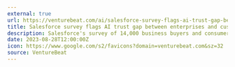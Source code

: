 ```yaml
---
external: true
url: https://venturebeat.com/ai/salesforce-survey-flags-ai-trust-gap-between-enterprises-and-customers/
title: Salesforce survey flags AI trust gap between enterprises and customers
description: Salesforce's survey of 14,000 business buyers and consumers found adopting AI could mean risking a trust gap with consumers.
date: 2023-08-28T12:00:00Z
icon: https://www.google.com/s2/favicons?domain=venturebeat.com&sz=32
source: VentureBeat
---
```

